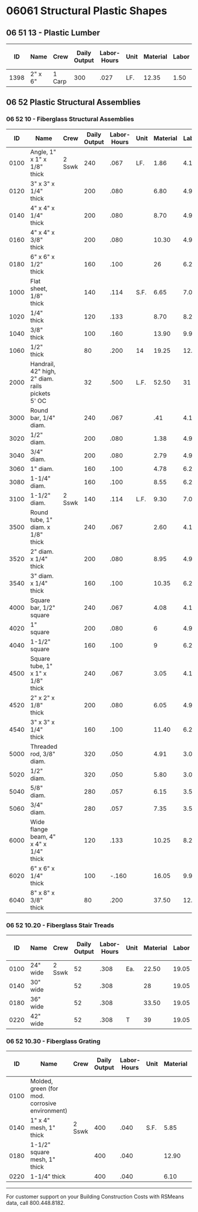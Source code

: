 # 06061 Structural Plastic Shapes

## 06 51 13 - Plastic Lumber

| ID   | Name                | Crew   | Daily Output | Labor-Hours | Unit | Material | Labor | Equipment | Total | Total Incl O&P |
|------|---------------------|--------|--------------|-------------|------|----------|-------|-----------|-------|----------------|
| 1398 | 2" x 6"             | 1 Carp | 300          | .027        | LF.  | 12.35    | 1.50  |           | 13.85 | 15.            |

## 06 52 Plastic Structural Assemblies

### 06 52 10 - Fiberglass Structural Assemblies

| ID    | Name                                                      | Crew   | Daily Output | Labor-Hours | Unit | Material | Labor | Equipment | Total  | Total Incl O&P |
|-------|-----------------------------------------------------------|--------|--------------|-------------|------|----------|-------|-----------|--------|----------------|
| 0100  | Angle, 1" x 1" x 1/8" thick                              | 2 Sswk | 240          | .067        | LF.  | 1.86     | 4.12  |           | 5.98   | 8.             |
| 0120  | 3" x 3" x 1/4" thick                                     |        | 200          | .080        |      | 6.80     | 4.95  |           | 11.75  | 15.            |
| 0140  | 4" x 4" x 1/4" thick                                     |        | 200          | .080        |      | 8.70     | 4.95  |           | 13.65  | 17.            |
| 0160  | 4" x 4" x 3/8" thick                                     |        | 200          | .080        |      | 10.30    | 4.95  |           | 15.25  | 18.            |
| 0180  | 6" x 6" x 1/2" thick                                     |        | 160          | .100        |      | 26       | 6.20  |           | 32.20  | 38             |
| 1000  | Flat sheet, 1/8" thick                                   |        | 140          | .114        | S.F. | 6.65     | 7.05  |           | 13.70  | 18.            |
| 1020  | 1/4" thick                                               |        | 120          | .133        |      | 8.70     | 8.25  |           | 16.95  | 22.            |
| 1040  | 3/8" thick                                               |        | 100          | .160        |      | 13.90    | 9.90  |           | 23.80  | 30             |
| 1060  | 1/2" thick                                               |        | 80           | .200        | 14   | 19.25    | 12.35 |           | 31.60  | 40             |
| 2000  | Handrail, 42" high, 2" diam. rails pickets 5' OC         |        | 32           | .500        | L.F. | 52.50    | 31    |           | 83.50  | 105            |
| 3000  | Round bar, 1/4" diam.                                    |        | 240          | .067        |      | .41      | 4.12  |           | 4.53   | 6.             |
| 3020  | 1/2" diam.                                               |        | 200          | .080        |      | 1.38     | 4.95  |           | 6.33   | 9.             |
| 3040  | 3/4" diam.                                               |        | 200          | .080        |      | 2.79     | 4.95  |           | 7.74   | 10             |
| 3060  | 1" diam.                                                 |        | 160          | .100        |      | 4.78     | 6.20  |           | 10.98  | 14             |
| 3080  | 1-1/4" diam.                                             |        | 160          | .100        |      | 8.55     | 6.20  |           | 14.75  | 18.            |
| 3100  | 1-1/2" diam.                                             | 2 Sswk | 140          | .114        | L.F. | 9.30     | 7.05  |           | 16635  | 21             |
| 3500  | Round tube, 1" diam. x 1/8" thick                        |        | 240          | .067        |      | 2.60     | 4.12  |           | 6.72   | 9              |
| 3520  | 2" diam. x 1/4" thick                                    |        | 200          | .080        |      | 8.95     | 4.95  |           | 13.90  | 17             |
| 3540  | 3" diam. x 1/4" thick                                    |        | 160          | .100        |      | 10.35    | 6.20  |           | 16.55  | 21             |
| 4000  | Square bar, 1/2" square                                  |        | 240          | .067        |      | 4.08     | 4.12  |           | 8.20   | 10             |
| 4020  | 1" square                                                |        | 200          | .080        |      | 6        | 4.95  |           | 10.95  | 1493           |
| 4040  | 1-1/2" square                                            |        | 160          | .100        |      | 9        | 6.20  |           | 15.20  | 19             |
| 4500  | Square tube, 1" x 1" x 1/8" thick                        |        | 240          | .067        |      | 3.05     | 4.12  |           | 7.17   | 9              |
| 4520  | 2" x 2" x 1/8" thick                                     |        | 200          | .080        |      | 6.05     | 4.95  |           | 11     | 14             |
| 4540  | 3" x 3" x 1/4" thick                                     |        | 160          | .100        |      | 11.40    | 6.20  |           | 17.60  | 2012223        |
| 5000  | Threaded rod, 3/8" diam.                                 |        | 320          | .050        |      | 4.91     | 3.09  |           | 8      |                |
| 5020  | 1/2" diam.                                               |        | 320          | .050        |      | 5.80     | 3.09  |           | 8.89   | 11             |
| 5040  | 5/8" diam.                                               |        | 280          | .057        |      | 6.15     | 3.53  |           | 9.68   |                |
| 5060  | 3/4" diam.                                               |        | 280          | .057        |      | 7.35     | 3.53  |           | 10.88  |                |
| 6000  | Wide flange beam, 4" x 4" x 1/4" thick                   |        | 120          | .133        |      | 10.25    | 8.25  |           | 18.50  | 24             |
| 6020  | 6" x 6" x 1/4" thick                                     |        | 100          | -.160       |      | 16.05    | 9.90  |           | 25.95  | 33             |
| 6040  | 8" x 8" x 3/8" thick                                     |        | 80           | .200        |      | 37.50    | 12.35 |           | 49.85  | 60             |

### 06 52 10.20 - Fiberglass Stair Treads

| ID    | Name           | Crew   | Daily Output | Labor-Hours | Unit | Material | Labor | Equipment | Total  | Total Incl O&P |
|-------|----------------|--------|--------------|-------------|------|----------|-------|-----------|--------|----------------|
| 0100  | 24" wide       | 2 Sswk | 52           | .308        | Ea.  | 22.50    | 19.05 |           | 41.55  | 54             |
| 0140  | 30" wide       |        | 52           | .308        |      | 28       | 19.05 |           | 47.05  | 60             |
| 0180  | 36" wide       |        | 52           | .308        |      | 33.50    | 19.05 |           | 52.55  | 66             |
| 0220  | 42" wide       |        | 52           | .308        | T    | 39       | 19.05 |           | 58.05  | 72             |

### 06 52 10.30 - Fiberglass Grating

| ID    | Name                                              | Crew   | Daily Output | Labor-Hours | Unit | Material | Labor | Equipment | Total  | Total Incl O&P |
|-------|---------------------------------------------------|--------|--------------|-------------|------|----------|-------|-----------|--------|----------------|
| 0100  | Molded, green (for mod. corrosive environment)    |        |              |             |      |          |       |           |        |                |
| 0140  | 1" x 4" mesh, 1" thick                            | 2 Sswk | 400          | .040        | S.F. | 5.85     | 2.47  |           | 8.32   | 10             |
| 0180  | 1-1/2" square mesh, 1" thick                      |        | 400          | .040        |      | 12.90    | 2.47  |           | 15.37  | 18             |
| 0220  | 1-1/4" thick                                      |        | 400          | .040        |      | 6.10     | 2.47  |           | 8.57   | 10             |

---

For customer support on your Building Construction Costs with RSMeans data, call 800.448.8182.